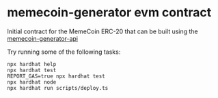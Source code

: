 # memecoin-generator evm contract

Initial contract for the MemeCoin ERC-20 that can be built using the [memecoin-generator-api](https://github.com/kimerran/memecoin-generator-api)

Try running some of the following tasks:

```shell
npx hardhat help
npx hardhat test
REPORT_GAS=true npx hardhat test
npx hardhat node
npx hardhat run scripts/deploy.ts
```
